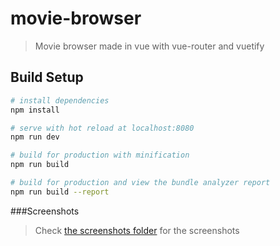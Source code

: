 # movie-browser

> Movie browser made in vue with vue-router and vuetify

## Build Setup

``` bash
# install dependencies
npm install

# serve with hot reload at localhost:8080
npm run dev

# build for production with minification
npm run build

# build for production and view the bundle analyzer report
npm run build --report
```

###Screenshots
> Check [the screenshots folder](src/screenshots) for the screenshots
